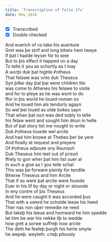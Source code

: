 ```yaml
---
title: 'Transcription of folio 17v'
date: May 2018
---
```


- [X] Transcribed
- [X] Double checked

And euerich of vs take his auenture  
Gret was þe strif and long bitwix hem tweye  
If þat I hadde leyser for to seie  
But to þis effect it happed on a day  
To telle it ȝou as schortly as I may  
A worþi duk þat highte Ꝑotheus  
That felawe was vnto duk Theseus  
Syn þilke day þat þai were children lite  
was come to Athenes his felawe to visite  
and for to pleye as he was wont to do  
ffor in þis world he loued noman so  
And he loued him als tendurly agayn  
So wel þei loued as olde bokes sayn  
That whan þat oon was ded soþly to telle  
his felaw went and sought him doun in helle  
But of þat story list me nought to write  
Duk Ꝑotheus louede wel arcite  
And had him knowe at Thebes þer be yere  
And finally at request and preyere  
Of Ꝑotheus wiþoute ony Raunson̄  
Duk Theseus him leet out of prison̄  
ffrely to gon wher þat him list ouer al  
In such a gise as I ȝou telle schal  
This was þe forware pleinly for tendite  
Bitwixe Theseus and him Arcite  
That if so were þat arcite were founde  
Euer in his lif by day or night or stounde  
In eny contre of þis Theseus  
And he were caught it was accorded þus  
That with a swerd he scholde leese his heed  
Ther nas non oþer remedie ne reed  
But takeþ his leeue and homward he him spedde  
lat him be war his nekke liþ to wedde  
how gret a sorwe suffreþ now arcite  
The deth he feeleþ þurgh his herte smyte  
he wepeþ. weyleth. crieþ pitously  
